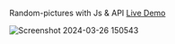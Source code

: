  Random-pictures with Js & API [Live Demo](https://davit2605.github.io/Random-pictures/)

 ![Screenshot 2024-03-26 150543](https://github.com/Davit2605/Random-pictures/assets/125227660/882f7186-195c-4704-a911-d729c7cbe2b2)
